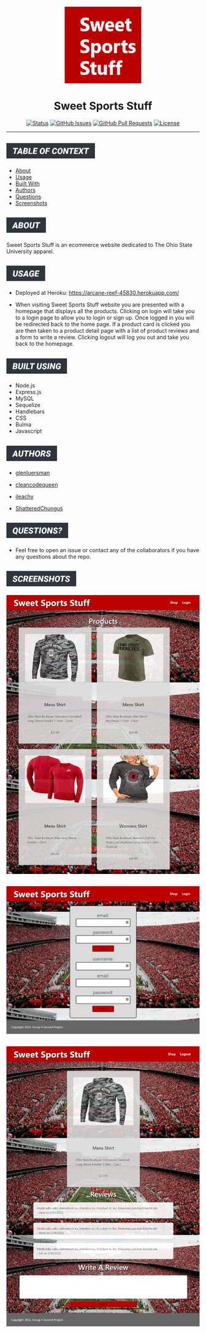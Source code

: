 <p align="center">
 <img width=200px height=200px src="public/images/sweet (2).PNG" alt="Project logo"></a>
</p>

<h1 align="center">Sweet Sports Stuff</h1>

<div align="center">

[![Status](https://img.shields.io/badge/status-active-success.svg)]()
[![GitHub Issues](https://img.shields.io/github/issues/glenluersman/sweet-sports-stuff.svg)](https://github.com/glenluersman/sweet-sports-stuff/issues)
[![GitHub Pull Requests](https://img.shields.io/github/issues-pr/glenluersman/sweet-sports-stuff.svg)](https://github.com/glenluersman/sweet-sports-stuff/pulls)
[![License](https://img.shields.io/badge/license-MIT-blue.svg)](/LICENSE)

</div>

---

## <img src="https://github.com/teamjuli0/readme-badges/blob/main/themes/clean-dark/menu-categories/table-of-context.png?raw=true" style="height: 40px">

- [About](#about)
- [Usage](#usage)
- [Built With](#built_using)
- [Authors](#authors)
- [Questions](#questions)
- [Screenshots](#screenshots)

## <img id="about" src="https://github.com/teamjuli0/readme-badges/blob/main/themes/clean-dark/menu-categories/about.png?raw=true" style="height: 40px">

Sweet Sports Stuff is an ecommerce website dedicated to The Ohio State University apparel.

## <img id="usage" src="https://github.com/teamjuli0/readme-badges/blob/main/themes/clean-dark/menu-categories/usage.png?raw=true" style="height: 40px">

- Deployed at Heroku: https://arcane-reef-45830.herokuapp.com/

- When visiting Sweet Sports Stuff website you are presented with a homepage that displays all the products. Clicking on login will take you to a login page to allow you to login or sign up. Once logged in you will be redirected back to the home page. If a product card is clicked you are then taken to a product detail page with a list of product reviews and a form to write a review. Clicking logout will log you out and take you back to the homepage.

## <img id="built_using" src="https://github.com/teamjuli0/readme-badges/blob/main/themes/clean-dark/menu-categories/built-using.png?raw=true" style="height: 40px">

- Node.js
- Express.js
- MySQL
- Sequelize
- Handlebars
- CSS
- Bulma
- Javascript

## <img id="authors" src="https://github.com/teamjuli0/readme-badges/blob/main/themes/clean-dark/menu-categories/authors.png?raw=true" style="height: 40px">

- [glenluersman](https://github.com/glenluersman)

- [cleancodequeen](https://github.com/cleancodequeen)

- [ileachy](https://github.com/ileachy)

- [ShatteredChungus](https://github.com/ShatteredChungus)

## <img id="questions" src="https://github.com/teamjuli0/readme-badges/blob/main/themes/clean-dark/menu-categories/questions-alt.png?raw=true" style="height: 40px">

- Feel free to open an issue or contact any of the collaborators if you have any questions about the repo.

## <img id="screenshots" src="https://github.com/teamjuli0/readme-badges/blob/main/themes/clean-dark/menu-categories/screenshots.png?raw=true" style="height: 40px">

<img style="margin: 0 0 15px 0" src="public/images/sweet-sports1.PNG" ></a>

<img style="margin: 0 0 15px 0" src="public/images/sweet-sports2.PNG" ></a>

<img style="margin: 0 0 15px 0" src="public/images/sweet-sports3.PNG" ></a>
